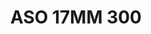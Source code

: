 ---
title: ASO 17MM 300
date: 
draft: false

# descripcion
description : Anillo de plata 925.

materials: Plata 1015

color: 

dimensions: 17mm diámetro

code: 05-23-1689

type: "Anillos"

categories: []

price: $5.120,00

price_eftvo: $4.350,00

# Images
# first image will be shown in the product page
images:
  # - image: "images/path_to_image"
  # La ubicacion de las imagenes es imagenes/Anillos/Anillos.Solo Plata/05-23-1689-aso-17mm-300
  - image: "./images/anillos/solo_plata/05-23-1689-aso-17mm-300.jpg"
---